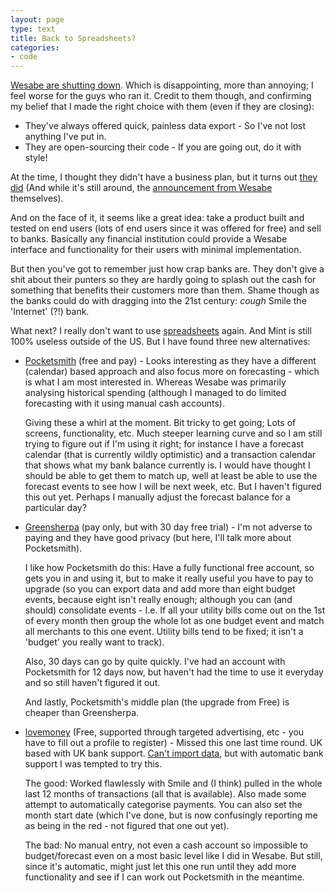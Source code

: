 ```yaml
---
layout: page
type: text
title: Back to Spreadsheets?
categories: 
- code
---
```

[Wesabe are shutting down](http://www.wesabe.com). Which is disappointing, more than annoying; I feel worse for the guys who ran it. Credit to them though, and confirming my belief that I made the right choice with them (even if they are closing):

* They've always offered quick, painless data export - So I've not lost anything I've put in.
* They are open-sourcing their code - If you are going out, do it with style! 

At the time, I thought they didn't have a business plan, but it turns out [they did](http://bankingkismet.wordpress.com/2009/11/25/wesabe-launches-springboard/) (And while it's still around, the [announcement from Wesabe](http://blog.wesabe.com/2009/11/23/introducing-getspringboard-com/) themselves). 

And on the face of it, it seems like a great idea: take a product built and tested on end users (lots of end users since it was offered for free) and sell to banks. Basically any financial institution could provide a Wesabe interface and functionality for their users with minimal implementation.

But then you've got to remember just how crap banks are. They don't give a shit about their punters so they are hardly going to splash out the cash for something that benefits their customers more than them. Shame though as the banks could do with dragging into the 21st century: *cough* Smile the 'Internet' (?!) bank. 

What next? I really don't want to use [spreadsheets](http://atomicules.co.uk/2009/07/07/ditching-spreadsheets-for-budgeting.html) again. And Mint is still 100% useless outside of the US. But I have found three new alternatives:

* [Pocketsmith](http://www.pocketsmith.com/) (free and pay) - Looks interesting as they have a different (calendar) based approach and also focus more on forecasting - which is what I am most interested in. Whereas Wesabe was primarily analysing historical spending (although I managed to do limited forecasting with it using manual cash accounts). 

    Giving these a whirl at the moment. Bit tricky to get going; Lots of screens, functionality, etc. Much steeper learning curve and so I am still trying to figure out if I'm using it right; for instance I have a forecast calendar (that is currently wildly optimistic) and a transaction calendar that shows what my bank balance currently is. I would have thought I should be able to get them to match up, well at least be able to use the forecast events to see how I will be next week, etc. But I haven't figured this out yet. Perhaps I manually adjust the forecast balance for a particular day?

* [Greensherpa](http://www.greensherpa.com/) (pay only, but with 30 day free trial) - I'm not adverse to paying and they have good privacy (but here, I'll talk more about Pocketsmith).

    I like how Pocketsmith do this: Have a fully functional free account, so gets you in and using it, but to make it really useful you have to pay to upgrade (so you can export data and add more than eight budget events, because eight isn't really enough; although you can (and should) consolidate events - I.e. If all your utility bills come out on the 1st of every month then group the whole lot as one budget event and match all merchants to this one event. Utility bills tend to be fixed; it isn't a 'budget' you really want to track).

    Also, 30 days can go by quite quickly. I've had an account with Pocketsmith for 12 days now, but haven't had the time to use it everyday and so still haven't figured it out. 

    And lastly, Pocketsmith's middle plan (the upgrade from Free) is cheaper than Greensherpa.

* [lovemoney](https://www.lovemoney.com/onlinebanking/) (Free, supported through targeted advertising, etc - you have to fill out a profile to register) - Missed this one last time round. UK based with UK bank support. [Can't import data](http://www.lovemoney.com/feedback/onlinebanking/thread/128585/wesabe-exodus), but with automatic bank support I was tempted to try this. 

    The good: Worked flawlessly with Smile and (I think) pulled in the whole last 12 months of transactions (all that is available). Also made some attempt to automatically categorise payments. You can also set the month start date (which I've done, but is now confusingly reporting me as being in the red - not figured that one out yet).

    The bad: No manual entry, not even a cash account so impossible to budget/forecast even on a most basic level like I did in Wesabe. But still, since it's automatic, might just let this one run until they add more functionality and see if I can work out Pocketsmith in the meantime. 

